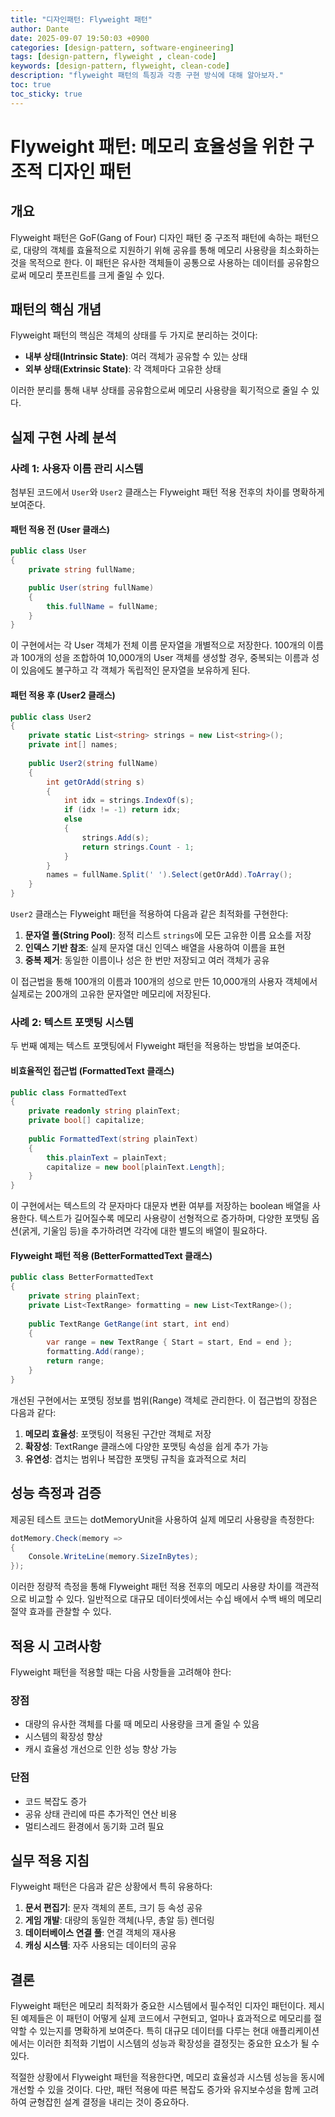 ```yaml
---
title: "디자인패턴: Flyweight 패턴"
author: Dante
date: 2025-09-07 19:50:03 +0900
categories: [design-pattern, software-engineering]
tags: [design-pattern, flyweight , clean-code]
keywords: [design-pattern, flyweight, clean-code]
description: "flyweight 패턴의 특징과 각종 구현 방식에 대해 알아보자."
toc: true
toc_sticky: true
---
```


# Flyweight 패턴: 메모리 효율성을 위한 구조적 디자인 패턴

## 개요

Flyweight 패턴은 GoF(Gang of Four) 디자인 패턴 중 구조적 패턴에 속하는 패턴으로, 대량의 객체를 효율적으로 지원하기 위해 공유를 통해 메모리 사용량을 최소화하는 것을 목적으로 한다. 이 패턴은 유사한 객체들이 공통으로 사용하는 데이터를 공유함으로써 메모리 풋프린트를 크게 줄일 수 있다.

## 패턴의 핵심 개념

Flyweight 패턴의 핵심은 객체의 상태를 두 가지로 분리하는 것이다:

- **내부 상태(Intrinsic State)**: 여러 객체가 공유할 수 있는 상태
- **외부 상태(Extrinsic State)**: 각 객체마다 고유한 상태

이러한 분리를 통해 내부 상태를 공유함으로써 메모리 사용량을 획기적으로 줄일 수 있다.

## 실제 구현 사례 분석

### 사례 1: 사용자 이름 관리 시스템

첨부된 코드에서 `User`와 `User2` 클래스는 Flyweight 패턴 적용 전후의 차이를 명확하게 보여준다.

#### 패턴 적용 전 (User 클래스)

```csharp
public class User
{
    private string fullName;

    public User(string fullName)
    {
        this.fullName = fullName;
    }
}
```

이 구현에서는 각 User 객체가 전체 이름 문자열을 개별적으로 저장한다. 100개의 이름과 100개의 성을 조합하여 10,000개의 User 객체를 생성할 경우, 중복되는 이름과 성이 있음에도 불구하고 각 객체가 독립적인 문자열을 보유하게 된다.

#### 패턴 적용 후 (User2 클래스)

```csharp
public class User2
{
    private static List<string> strings = new List<string>();
    private int[] names;
    
    public User2(string fullName)
    {
        int getOrAdd(string s)
        {
            int idx = strings.IndexOf(s);
            if (idx != -1) return idx;
            else
            {
                strings.Add(s);
                return strings.Count - 1;
            }
        }
        names = fullName.Split(' ').Select(getOrAdd).ToArray();
    }
}
```

`User2` 클래스는 Flyweight 패턴을 적용하여 다음과 같은 최적화를 구현한다:

1. **문자열 풀(String Pool)**: 정적 리스트 `strings`에 모든 고유한 이름 요소를 저장
2. **인덱스 기반 참조**: 실제 문자열 대신 인덱스 배열을 사용하여 이름을 표현
3. **중복 제거**: 동일한 이름이나 성은 한 번만 저장되고 여러 객체가 공유

이 접근법을 통해 100개의 이름과 100개의 성으로 만든 10,000개의 사용자 객체에서 실제로는 200개의 고유한 문자열만 메모리에 저장된다.

### 사례 2: 텍스트 포맷팅 시스템

두 번째 예제는 텍스트 포맷팅에서 Flyweight 패턴을 적용하는 방법을 보여준다.

#### 비효율적인 접근법 (FormattedText 클래스)

```csharp
public class FormattedText
{
    private readonly string plainText;
    private bool[] capitalize;
    
    public FormattedText(string plainText)
    {
        this.plainText = plainText;
        capitalize = new bool[plainText.Length];
    }
}
```

이 구현에서는 텍스트의 각 문자마다 대문자 변환 여부를 저장하는 boolean 배열을 사용한다. 텍스트가 길어질수록 메모리 사용량이 선형적으로 증가하며, 다양한 포맷팅 옵션(굵게, 기울임 등)을 추가하려면 각각에 대한 별도의 배열이 필요하다.

#### Flyweight 패턴 적용 (BetterFormattedText 클래스)

```csharp
public class BetterFormattedText
{
    private string plainText;
    private List<TextRange> formatting = new List<TextRange>();
    
    public TextRange GetRange(int start, int end)
    {
        var range = new TextRange { Start = start, End = end };
        formatting.Add(range);
        return range;
    }
}
```

개선된 구현에서는 포맷팅 정보를 범위(Range) 객체로 관리한다. 이 접근법의 장점은 다음과 같다:

1. **메모리 효율성**: 포맷팅이 적용된 구간만 객체로 저장
2. **확장성**: TextRange 클래스에 다양한 포맷팅 속성을 쉽게 추가 가능
3. **유연성**: 겹치는 범위나 복잡한 포맷팅 규칙을 효과적으로 처리

## 성능 측정과 검증

제공된 테스트 코드는 dotMemoryUnit을 사용하여 실제 메모리 사용량을 측정한다:

```csharp
dotMemory.Check(memory =>
{
    Console.WriteLine(memory.SizeInBytes);
});
```

이러한 정량적 측정을 통해 Flyweight 패턴 적용 전후의 메모리 사용량 차이를 객관적으로 비교할 수 있다. 일반적으로 대규모 데이터셋에서는 수십 배에서 수백 배의 메모리 절약 효과를 관찰할 수 있다.

## 적용 시 고려사항

Flyweight 패턴을 적용할 때는 다음 사항들을 고려해야 한다:

### 장점
- 대량의 유사한 객체를 다룰 때 메모리 사용량을 크게 줄일 수 있음
- 시스템의 확장성 향상
- 캐시 효율성 개선으로 인한 성능 향상 가능

### 단점
- 코드 복잡도 증가
- 공유 상태 관리에 따른 추가적인 연산 비용
- 멀티스레드 환경에서 동기화 고려 필요

## 실무 적용 지침

Flyweight 패턴은 다음과 같은 상황에서 특히 유용하다:

1. **문서 편집기**: 문자 객체의 폰트, 크기 등 속성 공유
2. **게임 개발**: 대량의 동일한 객체(나무, 총알 등) 렌더링
3. **데이터베이스 연결 풀**: 연결 객체의 재사용
4. **캐싱 시스템**: 자주 사용되는 데이터의 공유

## 결론

Flyweight 패턴은 메모리 최적화가 중요한 시스템에서 필수적인 디자인 패턴이다. 제시된 예제들은 이 패턴이 어떻게 실제 코드에서 구현되고, 얼마나 효과적으로 메모리를 절약할 수 있는지를 명확하게 보여준다. 특히 대규모 데이터를 다루는 현대 애플리케이션에서는 이러한 최적화 기법이 시스템의 성능과 확장성을 결정짓는 중요한 요소가 될 수 있다.

적절한 상황에서 Flyweight 패턴을 적용한다면, 메모리 효율성과 시스템 성능을 동시에 개선할 수 있을 것이다. 다만, 패턴 적용에 따른 복잡도 증가와 유지보수성을 함께 고려하여 균형잡힌 설계 결정을 내리는 것이 중요하다.